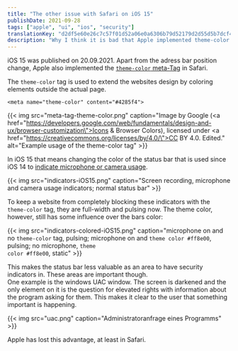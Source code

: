 ```yaml
---
title: "The other issue with Safari on iOS 15"
publishDate: 2021-09-28
tags: ["apple", "ui", "ios", "security"]
translationKey: "d2df5e60e26c7c57f01d52a06e0a6306b79d52179d2d55d5b7dcf4051f30756f"
description: "Why I think it is bad that Apple implemented theme-color in iOS 15."
---
```


iOS 15 was published on 20.09.2021. Apart from the adress bar position change, Apple also implemented the [`theme-color` meta-Tag](https://developer.mozilla.org/en-US/docs/Web/HTML/Element/meta/name/theme-color) in Safari.

The `theme-color` tag is used to extend the websites design by coloring elements outside the actual page.

~~~
<meta name="theme-color" content="#4285f4">
~~~

{{< img src="meta-tag-theme-color.png" caption="Image by Google (<a href=\"https://developers.google.com/web/fundamentals/design-and-ux/browser-customization\">Icons & Browser Colors</a>), licensed under <a href=\"https://creativecommons.org/licenses/by/4.0/\">CC BY 4.0</a>. Edited."  alt="Example usage of the theme-color tag" >}}

In iOS 15 that means changing the color of the status bar that is used since iOS 14 to [indicate microphone or camera usage](https://support.apple.com/en-us/HT211876).

{{< img src="indicators-iOS15.png" caption="Screen recording, microphone and camera usage indicators; normal status bar" >}}

To keep a website from completely blocking these indicators with the `theme-color` tag, they are full-width and pulsing now. The theme color, however, still has some influence over the bars color:

{{< img src="indicators-colored-iOS15.png" caption="microphone on and no <code>theme-color</code> tag, pulsing; microphone on and <code>theme color #ff8e00</code>, pulsing; no microphone, <code>theme color #ff8e00</code>, static" >}}

This makes the status bar less valuable as an area to have security indicators in. These areas are important though.  
One example is the windows UAC window. The screen is darkened and the only element on it is the question for elevated rights with information about the program asking for them. This makes it clear to the user that something important is happening.

{{< img src="uac.png" caption="Administratoranfrage eines Programms" >}}

Apple has lost this advantage, at least in Safari.